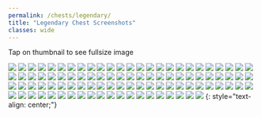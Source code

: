 ```yaml
---
permalink: /chests/legendary/
title: "Legendary Chest Screenshots"
classes: wide
---  
```


Tap on thumbnail to see fullsize image

[![](https://media.discordapp.net/attachments/826525665116553228/828439499981848618/image2.png?width=199&height=139)](https://cdn.discordapp.com/attachments/826525665116553228/828439499981848618/image2.png)
[![](https://media.discordapp.net/attachments/826525665116553228/835731551127207956/IMG_3440.PNG?width=199&height=139)](https://cdn.discordapp.com/attachments/826525665116553228/835731551127207956/IMG_3440.PNG)
[![](https://media.discordapp.net/attachments/826525665116553228/835731732799553586/IMG_3486.PNG?width=199&height=139)](https://cdn.discordapp.com/attachments/826525665116553228/835731732799553586/IMG_3486.PNG)
[![](https://media.discordapp.net/attachments/826525665116553228/836275532286525460/image0.png?width=199&height=139)](https://cdn.discordapp.com/attachments/826525665116553228/836275532286525460/image0.png)
[![](https://media.discordapp.net/attachments/826525665116553228/840815710996922368/IMG_3774.PNG?width=199&height=139)](https://cdn.discordapp.com/attachments/826525665116553228/840815710996922368/IMG_3774.PNG)
[![](https://media.discordapp.net/attachments/826525665116553228/840815714981773353/IMG_3802.PNG?width=199&height=139)](https://cdn.discordapp.com/attachments/826525665116553228/840815714981773353/IMG_3802.PNG)
[![](https://media.discordapp.net/attachments/826525665116553228/862195480502206474/IMG_3958.PNG?width=199&height=139)](https://cdn.discordapp.com/attachments/826525665116553228/862195480502206474/IMG_3958.PNG)
[![](https://media.discordapp.net/attachments/826525665116553228/862196461449117736/IMG_4124.PNG?width=199&height=139)](https://cdn.discordapp.com/attachments/826525665116553228/862196461449117736/IMG_4124.PNG)
[![](https://media.discordapp.net/attachments/826525665116553228/862196462040121394/IMG_4281.PNG?width=199&height=139)](https://cdn.discordapp.com/attachments/826525665116553228/862196462040121394/IMG_4281.PNG)
[![](https://media.discordapp.net/attachments/826525665116553228/862196742014500934/IMG_4420.PNG?width=199&height=139)](https://cdn.discordapp.com/attachments/826525665116553228/862196742014500934/IMG_4420.PNG)
[![](https://media.discordapp.net/attachments/826525665116553228/862196767474581534/IMG_4569.PNG?width=199&height=139)](https://cdn.discordapp.com/attachments/826525665116553228/862196767474581534/IMG_4569.PNG)
[![](https://media.discordapp.net/attachments/826525665116553228/862197433831391232/IMG_3311.PNG?width=199&height=139)](https://cdn.discordapp.com/attachments/826525665116553228/862197433831391232/IMG_3311.PNG)
[![](https://media.discordapp.net/attachments/826525665116553228/862198150206849055/IMG_5139.PNG?width=199&height=139)](https://cdn.discordapp.com/attachments/826525665116553228/862198150206849055/IMG_5139.PNG)
[![](https://media.discordapp.net/attachments/826525665116553228/862198517921087508/IMG_5355.PNG?width=199&height=139)](https://cdn.discordapp.com/attachments/826525665116553228/862198517921087508/IMG_5355.PNG)
[![](https://media.discordapp.net/attachments/826525665116553228/862198819650011176/IMG_5565.PNG?width=199&height=139)](https://cdn.discordapp.com/attachments/826525665116553228/862198819650011176/IMG_5565.PNG)
[![](https://media.discordapp.net/attachments/826525665116553228/862198971808481280/IMG_5681.PNG?width=199&height=139)](https://cdn.discordapp.com/attachments/826525665116553228/862198971808481280/IMG_5681.PNG)
[![](https://media.discordapp.net/attachments/826525665116553228/862199112270086144/IMG_5857.PNG?width=199&height=139)](https://cdn.discordapp.com/attachments/826525665116553228/862199112270086144/IMG_5857.PNG)
[![](https://media.discordapp.net/attachments/826525665116553228/866190614465871922/IMG_6163.PNG?width=199&height=139)](https://cdn.discordapp.com/attachments/826525665116553228/866190614465871922/IMG_6163.PNG)
[![](https://media.discordapp.net/attachments/826525665116553228/866190867727777792/IMG_6394.PNG?width=199&height=139)](https://cdn.discordapp.com/attachments/826525665116553228/866190867727777792/IMG_6394.PNG)
[![](https://media.discordapp.net/attachments/826525665116553228/874157895346962452/IMG_7007.PNG?width=199&height=139)](https://cdn.discordapp.com/attachments/826525665116553228/874157895346962452/IMG_7007.PNG)
[![](https://media.discordapp.net/attachments/826525665116553228/874157912015122462/IMG_7219.PNG?width=199&height=139)](https://cdn.discordapp.com/attachments/826525665116553228/874157912015122462/IMG_7219.PNG)
[![](https://media.discordapp.net/attachments/826525665116553228/874158123408056401/IMG_7334.PNG?width=199&height=139)](https://cdn.discordapp.com/attachments/826525665116553228/874158123408056401/IMG_7334.PNG)
[![](https://media.discordapp.net/attachments/826525665116553228/874158472898424912/IMG_7699.PNG?width=199&height=139)](https://cdn.discordapp.com/attachments/826525665116553228/874158472898424912/IMG_7699.PNG)
[![](https://media.discordapp.net/attachments/826525665116553228/886523511542284288/IMG_7998.PNG?width=199&height=139)](https://cdn.discordapp.com/attachments/826525665116553228/886523511542284288/IMG_7998.PNG)
[![](https://media.discordapp.net/attachments/826525665116553228/886523520614551572/IMG_7951.PNG?width=199&height=139)](https://cdn.discordapp.com/attachments/826525665116553228/886523520614551572/IMG_7951.PNG)
[![](https://media.discordapp.net/attachments/826525665116553228/886524072954044416/IMG_8786.PNG?width=199&height=139)](https://cdn.discordapp.com/attachments/826525665116553228/886524072954044416/IMG_8786.PNG)
[![](https://media.discordapp.net/attachments/826525665116553228/886524074283630652/IMG_8574.PNG?width=199&height=139)](https://cdn.discordapp.com/attachments/826525665116553228/886524074283630652/IMG_8574.PNG)
[![](https://media.discordapp.net/attachments/898566235908878366/898566734305435728/IMG_9616.PNG?width=199&height=139)](https://cdn.discordapp.com/attachments/898566235908878366/898566734305435728/IMG_9616.PNG)
[![](https://media.discordapp.net/attachments/898566235908878366/915676485648515132/IMG_9205.jpg?width=199&height=139)](https://cdn.discordapp.com/attachments/898566235908878366/915676485648515132/IMG_9205.jpg)
[![](https://media.discordapp.net/attachments/898566235908878366/915677216740892703/IMG_0113.PNG?width=199&height=139)](https://cdn.discordapp.com/attachments/898566235908878366/915677216740892703/IMG_0113.PNG)
[![](https://media.discordapp.net/attachments/898566235908878366/915677488917663844/IMG_0281.PNG?width=199&height=139)](https://cdn.discordapp.com/attachments/898566235908878366/915677488917663844/IMG_0281.PNG)
[![](https://media.discordapp.net/attachments/898566235908878366/915677683835355176/IMG_0313.PNG?width=199&height=139)](https://cdn.discordapp.com/attachments/898566235908878366/915677683835355176/IMG_0313.PNG)
[![](https://media.discordapp.net/attachments/898566235908878366/915677869110349854/IMG_0592.PNG?width=199&height=139)](https://cdn.discordapp.com/attachments/898566235908878366/915677869110349854/IMG_0592.PNG)
[![](https://media.discordapp.net/attachments/898566235908878366/915677880007151646/IMG_0582.PNG?width=199&height=139)](https://cdn.discordapp.com/attachments/898566235908878366/915677880007151646/IMG_0582.PNG)
[![](https://media.discordapp.net/attachments/898566235908878366/915678090053701662/IMG_0858.PNG?width=199&height=139)](https://cdn.discordapp.com/attachments/898566235908878366/915678090053701662/IMG_0858.PNG)
[![](https://media.discordapp.net/attachments/898566235908878366/915678601842688060/IMG_1190.PNG?width=199&height=139)](https://cdn.discordapp.com/attachments/898566235908878366/915678601842688060/IMG_1190.PNG)
[![](https://media.discordapp.net/attachments/898566235908878366/915678607240732682/IMG_1241.PNG?width=199&height=139)](https://cdn.discordapp.com/attachments/898566235908878366/915678607240732682/IMG_1241.PNG)
[![](https://media.discordapp.net/attachments/898566235908878366/915678720692473856/IMG_1528.PNG?width=199&height=139)](https://cdn.discordapp.com/attachments/898566235908878366/915678720692473856/IMG_1528.PNG)
[![](https://media.discordapp.net/attachments/898566235908878366/915678831208181831/IMG_1541.PNG?width=199&height=139)](https://cdn.discordapp.com/attachments/898566235908878366/915678831208181831/IMG_1541.PNG)
[![](https://media.discordapp.net/attachments/898566235908878366/915678832906866778/IMG_1617.PNG?width=199&height=139)](https://cdn.discordapp.com/attachments/898566235908878366/915678832906866778/IMG_1617.PNG)
[![](https://media.discordapp.net/attachments/898566235908878366/915679130429837332/IMG_4236.PNG?width=199&height=139)](https://cdn.discordapp.com/attachments/898566235908878366/915679130429837332/IMG_4236.PNG)
[![](https://media.discordapp.net/attachments/898566235908878366/915679343844421662/IMG_2078.PNG?width=199&height=139)](https://cdn.discordapp.com/attachments/898566235908878366/915679343844421662/IMG_2078.PNG)
[![](https://media.discordapp.net/attachments/898566235908878366/917773074017968148/IMG_2458.PNG?width=199&height=139)](https://cdn.discordapp.com/attachments/898566235908878366/917773074017968148/IMG_2458.PNG)
[![](https://media.discordapp.net/attachments/898566235908878366/917773074609352734/IMG_2368.PNG?width=199&height=139)](https://cdn.discordapp.com/attachments/898566235908878366/917773074609352734/IMG_2368.PNG)
[![](https://media.discordapp.net/attachments/898566235908878366/950861303952572436/IMG_2620.PNG?width=199&height=139)](https://cdn.discordapp.com/attachments/898566235908878366/950861303952572436/IMG_2620.PNG)
[![](https://media.discordapp.net/attachments/898566235908878366/950861750956339210/IMG_3038.PNG?width=199&height=139)](https://cdn.discordapp.com/attachments/898566235908878366/950861750956339210/IMG_3038.PNG)
[![](https://media.discordapp.net/attachments/898566235908878366/950862294877868092/IMG_3387.PNG?width=199&height=139)](https://cdn.discordapp.com/attachments/898566235908878366/950862294877868092/IMG_3387.PNG)
[![](https://media.discordapp.net/attachments/898566235908878366/950862310619119686/IMG_3421.PNG?width=199&height=139)](https://cdn.discordapp.com/attachments/898566235908878366/950862310619119686/IMG_3421.PNG)
[![](https://media.discordapp.net/attachments/898566235908878366/950862460141830174/IMG_3571.PNG?width=199&height=139)](https://cdn.discordapp.com/attachments/898566235908878366/950862460141830174/IMG_3571.PNG)
[![](https://media.discordapp.net/attachments/898566235908878366/950862481956413440/IMG_3593.PNG?width=199&height=139)](https://cdn.discordapp.com/attachments/898566235908878366/950862481956413440/IMG_3593.PNG)
[![](https://media.discordapp.net/attachments/898566235908878366/950862804938817566/IMG_3770.PNG?width=199&height=139)](https://cdn.discordapp.com/attachments/898566235908878366/950862804938817566/IMG_3770.PNG)
[![](https://media.discordapp.net/attachments/898566235908878366/950862820784869426/IMG_3642.PNG?width=199&height=139)](https://cdn.discordapp.com/attachments/898566235908878366/950862820784869426/IMG_3642.PNG)
[![](https://media.discordapp.net/attachments/898566235908878366/950862940540637214/IMG_4439.PNG?width=199&height=139)](https://cdn.discordapp.com/attachments/898566235908878366/950862940540637214/IMG_4439.PNG)
[![](https://media.discordapp.net/attachments/898566235908878366/950862941647949854/IMG_4197.PNG?width=199&height=139)](https://cdn.discordapp.com/attachments/898566235908878366/950862941647949854/IMG_4197.PNG)
[![](https://media.discordapp.net/attachments/898566235908878366/950863069892980786/IMG_4564.PNG?width=199&height=139)](https://cdn.discordapp.com/attachments/898566235908878366/950863069892980786/IMG_4564.PNG)
[![](https://media.discordapp.net/attachments/898566235908878366/950863170027790376/IMG_4810.PNG?width=199&height=139)](https://cdn.discordapp.com/attachments/898566235908878366/950863170027790376/IMG_4810.PNG)
[![](https://media.discordapp.net/attachments/898566235908878366/950863183407611964/IMG_4666.PNG?width=199&height=139)](https://cdn.discordapp.com/attachments/898566235908878366/950863183407611964/IMG_4666.PNG)
[![](https://media.discordapp.net/attachments/898566235908878366/1024586544604000276/IMG_9426.PNG?width=199&height=139)](https://cdn.discordapp.com/attachments/898566235908878366/1024586544604000276/IMG_9426.PNG)
[![](https://media.discordapp.net/attachments/898566235908878366/1024586727630852177/IMG_9474.PNG?width=199&height=139)](https://cdn.discordapp.com/attachments/898566235908878366/1024586727630852177/IMG_9474.PNG)
[![](https://media.discordapp.net/attachments/898566235908878366/1024587001518891018/IMG_4197.PNG?width=199&height=139)](https://cdn.discordapp.com/attachments/898566235908878366/1024587001518891018/IMG_4197.PNG)
[![](https://media.discordapp.net/attachments/898566235908878366/1024587107374739496/IMG_4971.PNG?width=199&height=139)](https://cdn.discordapp.com/attachments/898566235908878366/1024587107374739496/IMG_4971.PNG)
[![](https://media.discordapp.net/attachments/898566235908878366/1024587112705687635/IMG_5032.PNG?width=199&height=139)](https://cdn.discordapp.com/attachments/898566235908878366/1024587112705687635/IMG_5032.PNG)
[![](https://media.discordapp.net/attachments/898566235908878366/1024587238597730315/IMG_5150.PNG?width=199&height=139)](https://cdn.discordapp.com/attachments/898566235908878366/1024587238597730315/IMG_5150.PNG)
[![](https://media.discordapp.net/attachments/898566235908878366/1024587348975046656/IMG_5217.PNG?width=199&height=139)](https://cdn.discordapp.com/attachments/898566235908878366/1024587348975046656/IMG_5217.PNG)
[![](https://media.discordapp.net/attachments/898566235908878366/1024587456697339934/IMG_5291.PNG?width=199&height=139)](https://cdn.discordapp.com/attachments/898566235908878366/1024587456697339934/IMG_5291.PNG)
[![](https://media.discordapp.net/attachments/898566235908878366/1024587583134642196/IMG_5395.PNG?width=199&height=139)](https://cdn.discordapp.com/attachments/898566235908878366/1024587583134642196/IMG_5395.PNG)
[![](https://media.discordapp.net/attachments/898566235908878366/1024587711820070972/IMG_5454.PNG?width=199&height=139)](https://cdn.discordapp.com/attachments/898566235908878366/1024587711820070972/IMG_5454.PNG)
[![](https://media.discordapp.net/attachments/898566235908878366/1024587881899114506/IMG_4675.PNG?width=199&height=139)](https://cdn.discordapp.com/attachments/898566235908878366/1024587881899114506/IMG_4675.PNG)
[![](https://media.discordapp.net/attachments/898566235908878366/1024587896688234506/IMG_5610.PNG?width=199&height=139)](https://cdn.discordapp.com/attachments/898566235908878366/1024587896688234506/IMG_5610.PNG)
[![](https://media.discordapp.net/attachments/898566235908878366/1024588004855136266/IMG_4728.PNG?width=199&height=139)](https://cdn.discordapp.com/attachments/898566235908878366/1024588004855136266/IMG_4728.PNG)
[![](https://media.discordapp.net/attachments/898566235908878366/1024588011184324639/IMG_4719.PNG?width=199&height=139)](https://cdn.discordapp.com/attachments/898566235908878366/1024588011184324639/IMG_4719.PNG)
[![](https://media.discordapp.net/attachments/898566235908878366/1024588012824317972/IMG_5687.PNG?width=199&height=139)](https://cdn.discordapp.com/attachments/898566235908878366/1024588012824317972/IMG_5687.PNG)
[![](https://media.discordapp.net/attachments/898566235908878366/1024588017534500915/IMG_5737.PNG?width=199&height=139)](https://cdn.discordapp.com/attachments/898566235908878366/1024588017534500915/IMG_5737.PNG)
[![](https://media.discordapp.net/attachments/898566235908878366/1024588213202976788/IMG_5869.PNG?width=199&height=139)](https://cdn.discordapp.com/attachments/898566235908878366/1024588213202976788/IMG_5869.PNG)
[![](https://media.discordapp.net/attachments/898566235908878366/1024588222363349012/IMG_5807.PNG?width=199&height=139)](https://cdn.discordapp.com/attachments/898566235908878366/1024588222363349012/IMG_5807.PNG)
[![](https://media.discordapp.net/attachments/898566235908878366/1024588222367531018/IMG_5787.PNG?width=199&height=139)](https://cdn.discordapp.com/attachments/898566235908878366/1024588222367531018/IMG_5787.PNG)
[![](https://media.discordapp.net/attachments/898566235908878366/1024588341368328212/IMG_4898.PNG?width=199&height=139)](https://cdn.discordapp.com/attachments/898566235908878366/1024588341368328212/IMG_4898.PNG)
[![](https://media.discordapp.net/attachments/898566235908878366/1024588358191685693/IMG_5918.PNG?width=199&height=139)](https://cdn.discordapp.com/attachments/898566235908878366/1024588358191685693/IMG_5918.PNG)
[![](https://media.discordapp.net/attachments/898566235908878366/1024588359189934150/IMG_5914.PNG?width=199&height=139)](https://cdn.discordapp.com/attachments/898566235908878366/1024588359189934150/IMG_5914.PNG)
[![](https://media.discordapp.net/attachments/898566235908878366/1024588490043822111/IMG_5973.PNG?width=199&height=139)](https://cdn.discordapp.com/attachments/898566235908878366/1024588490043822111/IMG_5973.PNG)
[![](https://media.discordapp.net/attachments/898566235908878366/1024588501737545740/IMG_6026.PNG?width=199&height=139)](https://cdn.discordapp.com/attachments/898566235908878366/1024588501737545740/IMG_6026.PNG)
[![](https://media.discordapp.net/attachments/898566235908878366/1024588641764388865/IMG_5067.PNG?width=199&height=139)](https://cdn.discordapp.com/attachments/898566235908878366/1024588641764388865/IMG_5067.PNG)
[![](https://media.discordapp.net/attachments/898566235908878366/1024589195521564712/IMG_6137.PNG?width=199&height=139)](https://cdn.discordapp.com/attachments/898566235908878366/1024589195521564712/IMG_6137.PNG)
[![](https://media.discordapp.net/attachments/898566235908878366/1024589197392232458/IMG_6059.PNG?width=199&height=139)](https://cdn.discordapp.com/attachments/898566235908878366/1024589197392232458/IMG_6059.PNG)
[![](https://media.discordapp.net/attachments/898566235908878366/1024589316418174976/IMG_6232.PNG?width=199&height=139)](https://cdn.discordapp.com/attachments/898566235908878366/1024589316418174976/IMG_6232.PNG)
[![](https://media.discordapp.net/attachments/898566235908878366/1024589316808249385/IMG_6333.PNG?width=199&height=139)](https://cdn.discordapp.com/attachments/898566235908878366/1024589316808249385/IMG_6333.PNG)
[![](https://media.discordapp.net/attachments/898566235908878366/1024589316854399048/IMG_6296.PNG?width=199&height=139)](https://cdn.discordapp.com/attachments/898566235908878366/1024589316854399048/IMG_6296.PNG)
[![](https://media.discordapp.net/attachments/898566235908878366/1024589414258704414/IMG_6473.PNG?width=199&height=139)](https://cdn.discordapp.com/attachments/898566235908878366/1024589414258704414/IMG_6473.PNG)
[![](https://media.discordapp.net/attachments/898566235908878366/1024589426938101780/IMG_6362.PNG?width=199&height=139)](https://cdn.discordapp.com/attachments/898566235908878366/1024589426938101780/IMG_6362.PNG)
[![](https://media.discordapp.net/attachments/898566235908878366/1024589427969888329/IMG_6370.PNG?width=199&height=139)](https://cdn.discordapp.com/attachments/898566235908878366/1024589427969888329/IMG_6370.PNG)
[![](https://media.discordapp.net/attachments/898566235908878366/1024589730077224990/IMG_6608.PNG?width=199&height=139)](https://cdn.discordapp.com/attachments/898566235908878366/1024589730077224990/IMG_6608.PNG)
[![](https://media.discordapp.net/attachments/898566235908878366/1024589733935992863/IMG_6616.PNG?width=199&height=139)](https://cdn.discordapp.com/attachments/898566235908878366/1024589733935992863/IMG_6616.PNG)
[![](https://media.discordapp.net/attachments/898566235908878366/1024589840316125255/IMG_6689.PNG?width=199&height=139)](https://cdn.discordapp.com/attachments/898566235908878366/1024589840316125255/IMG_6689.PNG)
[![](https://media.discordapp.net/attachments/898566235908878366/1024589842136440913/IMG_6697.PNG?width=199&height=139)](https://cdn.discordapp.com/attachments/898566235908878366/1024589842136440913/IMG_6697.PNG)
[![](https://media.discordapp.net/attachments/898566235908878366/1028380180810571827/IMG_6769.PNG?width=199&height=139)](https://cdn.discordapp.com/attachments/898566235908878366/1028380180810571827/IMG_6769.PNG)
{: style="text-align: center;"}

